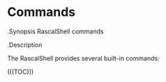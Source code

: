 # Commands

.Synopsis
RascalShell commands

.Description

The RascalShell provides several built-in commands:

(((TOC)))  
